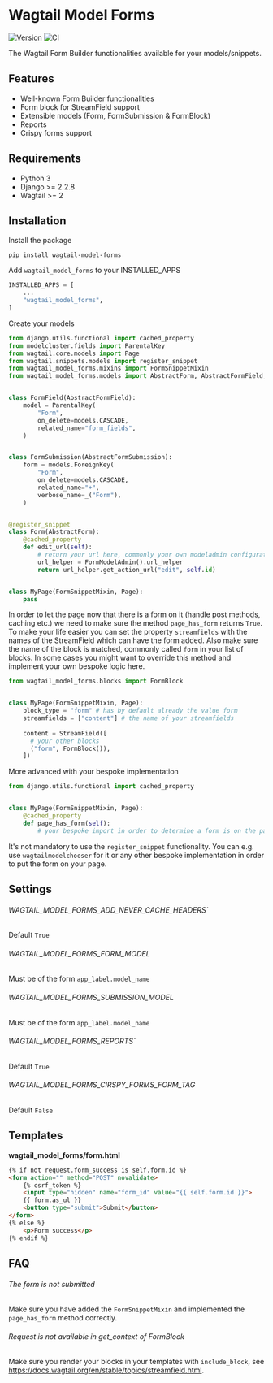# Wagtail Model Forms

[![Version](https://img.shields.io/pypi/v/wagtail-model-forms.svg?style=flat)](https://pypi.python.org/pypi/wagtail-model-forms/)
![CI](https://github.com/vicktornl/wagtail-model-forms/actions/workflows/ci.yml/badge.svg)

The Wagtail Form Builder functionalities available for your models/snippets.

## Features

* Well-known Form Builder functionalities
* Form block for StreamField support
* Extensible models (Form, FormSubmission & FormBlock)
* Reports
* Crispy forms support

## Requirements

- Python 3
- Django >= 2.2.8
- Wagtail >= 2

## Installation

Install the package

```
pip install wagtail-model-forms
```

Add `wagtail_model_forms` to your INSTALLED_APPS

```python
INSTALLED_APPS = [
    ...
    "wagtail_model_forms",
]
```

Create your models

```python
from django.utils.functional import cached_property
from modelcluster.fields import ParentalKey
from wagtail.core.models import Page
from wagtail.snippets.models import register_snippet
from wagtail_model_forms.mixins import FormSnippetMixin
from wagtail_model_forms.models import AbstractForm, AbstractFormField, AbstractFormSubmission


class FormField(AbstractFormField):
    model = ParentalKey(
        "Form",
        on_delete=models.CASCADE,
        related_name="form_fields",
    )


class FormSubmission(AbstractFormSubmission):
    form = models.ForeignKey(
        "Form",
        on_delete=models.CASCADE,
        related_name="+",
        verbose_name=_("Form"),
    )


@register_snippet
class Form(AbstractForm):
    @cached_property
    def edit_url(self):
        # return your url here, commonly your own modeladmin configuration
        url_helper = FormModelAdmin().url_helper
        return url_helper.get_action_url("edit", self.id)


class MyPage(FormSnippetMixin, Page):
    pass
```

In order to let the page now that there is a form on it (handle post methods, caching etc.) we need to make sure the method `page_has_form` returns `True`. To make your life easier you can set the property `streamfields` with the names of the StreamField which can have the form added. Also make sure the name of the block is matched, commonly called `form` in your list of blocks. In some cases you might want to override this method and implement your own bespoke logic here.

```python
from wagtail_model_forms.blocks import FormBlock


class MyPage(FormSnippetMixin, Page):
    block_type = "form" # has by default already the value form
    streamfields = ["content"] # the name of your streamfields
    
    content = StreamField([
      # your other blocks
      ("form", FormBlock()),
    ])
```

More advanced with your bespoke implementation

```python
from django.utils.functional import cached_property


class MyPage(FormSnippetMixin, Page):
    @cached_property
    def page_has_form(self):
        # your bespoke import in order to determine a form is on the page
```

It's not mandatory to use the `register_snippet` functionality. You can e.g. use `wagtailmodelchooser` for it or any other bespoke implementation in order to put the form on your page.

## Settings

###### WAGTAIL_MODEL_FORMS_ADD_NEVER_CACHE_HEADERS`

Default `True`

######  WAGTAIL_MODEL_FORMS_FORM_MODEL

Must be of the form `app_label.model_name`

###### WAGTAIL_MODEL_FORMS_SUBMISSION_MODEL

Must be of the form `app_label.model_name`

###### WAGTAIL_MODEL_FORMS_REPORTS`

Default `True`

###### WAGTAIL_MODEL_FORMS_CIRSPY_FORMS_FORM_TAG

Default `False`

## Templates

**wagtail_model_forms/form.html**

```html
{% if not request.form_success is self.form.id %}
<form action="" method="POST" novalidate>
    {% csrf_token %}
    <input type="hidden" name="form_id" value="{{ self.form.id }}">
    {{ form.as_ul }}
    <button type="submit">Submit</button>
</form>
{% else %}
    <p>Form success</p>
{% endif %}
```

## FAQ

###### The form is not submitted

Make sure you have added the `FormSnippetMixin` and implemented the `page_has_form` method correctly.

###### Request is not available in get_context of FormBlock

Make sure you render your blocks in your templates with `include_block`, see <https://docs.wagtail.org/en/stable/topics/streamfield.html>.
